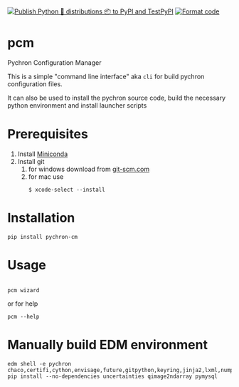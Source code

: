 [![Publish Python 🐍 distributions 📦 to PyPI and TestPyPI](https://github.com/PychronLabsLLC/pcm/actions/workflows/publish-to-pypi.yml/badge.svg)](https://github.com/PychronLabsLLC/pcm/actions/workflows/publish-to-pypi.yml)
[![Format code](https://github.com/PychronLabsLLC/pcm/actions/workflows/format_code.yml/badge.svg)](https://github.com/PychronLabsLLC/pcm/actions/workflows/format_code.yml)

# pcm 
Pychron Configuration Manager

This is a simple "command line interface" aka `cli` for build pychron configuration
files. 

It can also be used to install the pychron source code, build the necessary python environment and install launcher 
scripts

# Prerequisites
1. Install [Miniconda](https://docs.anaconda.com/miniconda/miniconda-install/)
2. Install git
   1. for windows download from [git-scm.com](https://git-scm.com/download/win) 
   2. for mac use 
      ```shell
      $ xcode-select --install
      ```


# Installation

```shell
pip install pychron-cm
```

# Usage


```shell

pcm wizard
```
or for help

```shell
pcm --help
```


# Manually build EDM environment
```shell
edm shell -e pychron chaco,certifi,cython,envisage,future,gitpython,keyring,jinja2,lxml,numpy,pandas,patsy,pillow,pip,pyface,pyparsing,pyproj,pyqt5,pytables,pyyaml,pygments,qt,Reportlab,requests,scipy,sqlalchemy,traits,xlrd,xlsxwriter,xlwt,statsmodels
pip install --no-dependencies uncertainties qimage2ndarray pymysql
```
